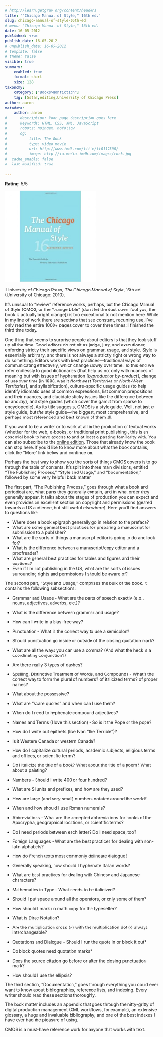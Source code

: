```yaml
---
# http://learn.getgrav.org/content/headers
title: '"Chicago Manual of Style," 16th ed.'
slug: chicago-manual-of-style-16th-ed
# menu: "Chicago Manual of Style," 16th ed.
date: 16-05-2012
published: true
publish_date: 16-05-2012
# unpublish_date: 16-05-2012
# template: false
# theme: false
visible: true
summary:
    enabled: true
    format: short
    size: 128
taxonomy:
    category: ["Books>Nonfiction"]
    tag: [5star,editing,University of Chicago Press]
author: aaron
metadata:
    author: aaron
#      description: Your page description goes here
#      keywords: HTML, CSS, XML, JavaScript
#      robots: noindex, nofollow
#      og:
#          title: The Rock
#          type: video.movie
#          url: http://www.imdb.com/title/tt0117500/
#          image: http://ia.media-imdb.com/images/rock.jpg
#  cache_enable: false
#  last_modified: true

---
```


**Rating:** 5/5

![](cover6-300x300.jpg "CMOS")

 University of Chicago Press, *The Chicago Manual of Style*, 16th ed. (University of Chicago: 2010).

It’s unusual to “review” reference works, perhaps, but the Chicago Manual of Style (CMOS, or the “orange bible” [don’t let the dust cover fool you, the book is actually bright orange]) is too exceptional to not mention here. While in my line of work there are sections that see constant, recurring use, I’ve only read the entire 1000+ pages cover to cover three times: I finished the third time today.

One thing that seems to surprise people about editors is that they look stuff up all the time. Good editors do not sit as judge, jury, and executioner, enforcing strictly their specific views on grammar, usage, and style. Style is essentially arbitrary, and there is not always a strictly right or wrong way to do something. Editors work with best practices—traditional ways of communicating effectively, which change slowly over time. To this end we refer endlessly to good dictionaries (that help us not only with nuances of meaning but with issues of hyphenation [*byproduct* or *by-product*], change of use over time [in 1880, was it *Northwest Territories* or *North-West Territories*], and syllabification), culture-specific usage guides (to help identify idiomatic uses of common expressions, list common prepositions and their nuances, and elucidate sticky issues like the difference between *lie* and *lay*), and style guides (which cover the gamut from sparse to encyclopedic). As its title suggests, CMOS is a style guide. Well, not just *a* style guide, but *the* style guide—the biggest, most comprehensive, and perhaps most referenced and best known of them all.

If you want to be a writer or to work at all in the production of textual works (whether for the web, e-books, or traditional print publishing), this is an essential book to have access to and at least a passing familiarity with. You can also subscribe to the [online edition](http://chicagomanualofstyle.org). Those that already know the book can stop here. If you’d like to know more about what the book contains, click the “More” link below and continue on.

Perhaps the best way to show you the sorts of things CMOS covers is to go through the table of contents. It’s split into three main divisions, entitled “The Publishing Process,” “Style and Usage,” and “Documentation,” followed by some very helpful back matter.

The first part, “The Publishing Process,” goes through what a book and periodical are, what parts they generally contain, and in what order they generally appear. It talks about the stages of production you can expect and even provides an excellent section on copyright and permissions (geared towards a US audience, but still useful elsewhere). Here you’ll find answers to questions like

- Where does a book epigraph generally go in relation to the preface?
- What are some general best practices for preparing a manuscript for submission to a publisher?
- What are the sorts of things a manuscript editor is going to do and look for?
- What is the difference between a manuscript/copy editor and a proofreader?
- What are general best practices for tables and figures and their captions?
- Even if I’m not publishing in the US, what are the sorts of issues surrounding rights and permissions I should be aware of?

The second part, “Style and Usage,” comprises the bulk of the book. It contains the following subsections:

- Grammar and Usage - What are the parts of speech exactly (e.g., nouns, adjectives, adverbs, etc.)?
- What is the difference between grammar and usage?
- How can I write in a bias-free way?

- Punctuation - What is the correct way to use a semicolon?
- Should punctuation go inside or outside of the closing quotation mark?
- What are all the ways you can use a comma? (And what the heck is a coordinating conjunction?)
- Are there really 3 types of dashes?

- Spelling, Distinctive Treatment of Words, and Compounds - What’s the correct way to form the plural of numbers? of italicized terms? of proper names?
- What about the possessive?
- What are “scare quotes” and when can I use them?
- When do I need to hyphenate compound adjectives?

- Names and Terms (I love this section) - So is it the Pope or the pope?
- How do I write out epithets (like Ivan “the Terrible”)?
- Is it Western Canada or western Canada?
- How do I capitalize cultural periods, academic subjects, religious terms and offices, or scientific terms?
- Do I italicize the title of a book? What about the title of a poem? What about a painting?

- Numbers - Should I write 400 or four hundred?
- What are SI units and prefixes, and how are they used?
- How are large (and very small) numbers notated around the world?
- When and how should I use Roman numerals?

- Abbreviations - What are the accepted abbreviations for books of the Apocrypha, geographical locations, or scientific terms?
- Do I need periods between each letter? Do I need space, too?

- Foreign Languages - What are the best practices for dealing with non-latin alphabets?
- How do French texts most commonly delineate dialogue?
- Generally speaking, how should I hyphenate Italian words?
- What are best practices for dealing with Chinese and Japanese characters?

- Mathematics in Type - What needs to be italicized?
- Should I put space around all the operators, or only some of them?
- How should I mark up math copy for the typesetter?
- What is Dirac Notation?
- Are the multiplication cross (×) with the multiplication dot (⋅) always interchangeable?

- Quotations and Dialogue - Should I run the quote in or block it out?
- Do block quotes need quotation marks?
- Does the source citation go before or after the closing punctuation mark?
- How should I use the ellipsis?

The third section, “Documentation,” goes through everything you could ever want to know about bibliographies, reference lists, and indexing. Every writer should read these sections thoroughly.

The back matter includes an appendix that goes through the nitty-gritty of digital production management (XML workflows, for example), an extensive glossary, a huge and invaluable bibliography, and one of the best indexes I have ever had the pleasure of using.

CMOS is a must-have reference work for anyone that works with text.

